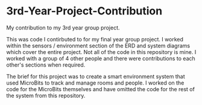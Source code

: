 # 3rd-Year-Project-Contribution
My contribution to my 3rd year group project.

This was code I contirbuted to for my final year group project. I worked within the sensors / environment section of the ERD and system diagrams which cover the entire project.
Not all of the code in this repository is mine. I worked with a group of 4 other people and there were contributions to each other's sections when required.

The brief for this project was to create a smart environment system that used MicroBits to track and manage rooms and people. I worked on the code for the MicroBits themselves and have omitted the code for the rest of the system from this repository.
